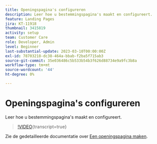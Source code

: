 ```yaml
---
title: Openingspagina's configureren
description: Leer hoe u bestemmingspagina's maakt en configureert.
feature: Landing Pages
jira: KT-11918
thumbnail: 3415819
activity: setup
team: Customer Care
role: Developer, Admin
level: Beginner
last-substantial-update: 2023-03-10T00:00:00Z
exl-id: 78703218-dc38-464a-bbab-f2ba5f715ab3
source-git-commit: 35e036486c5b533b54b3f626d88734e9a9fc3b8a
workflow-type: tm+mt
source-wordcount: '44'
ht-degree: 0%

---
```


# Openingspagina&#39;s configureren

Leer hoe u bestemmingspagina&#39;s maakt en configureert.

>[!VIDEO](https://video.tv.adobe.com/v/3415819/?quality=12&learn=on){transcript=true}

Zie de gedetailleerde documentatie over [Een openingspagina maken](https://experienceleague.adobe.com/docs/campaign-classic/using/designing-content/editing-html-content/creating-a-landing-page.html?lang=nl-NL).
